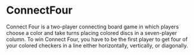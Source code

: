 # ConnectFour
Connect Four is a two-player connecting board game in which players choose a color and take turns placing colored discs in a seven-player column.
To win Connect Four, you have to be the first player to get four of your colored checkers in a line either horizontally, vertically, or diagonally.

